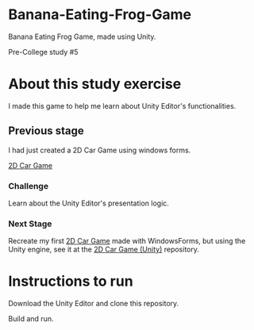 # Banana-Eating-Frog-Game
Banana Eating Frog Game, made using Unity.

Pre-College study #5

# About this study exercise
I made this game to help me learn about Unity Editor's functionalities.
## Previous stage
I had just created a 2D Car Game using windows forms.

[2D Car Game](https://github.com/sergiofpaim/2D-Car-Game)

### Challenge 
Learn about the Unity Editor's presentation logic.

### Next Stage
Recreate my first [2D Car Game](https://github.com/sergiofpaim/2D-Car-Game) made with WindowsForms, but using the Unity engine, see it at the [2D Car Game (Unity)](https://github.com/sergiofpaim/2D-Car-Game-Unity) repository.

# Instructions to run
Download the Unity Editor and clone this repository.

Build and run.

